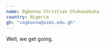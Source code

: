 ```yaml
---
name: Ogbonna Christian Chukwuebuka
country: Nigeria
gh: "cogbonna@aims.edu.gh"
---
```


Well, we get going.
